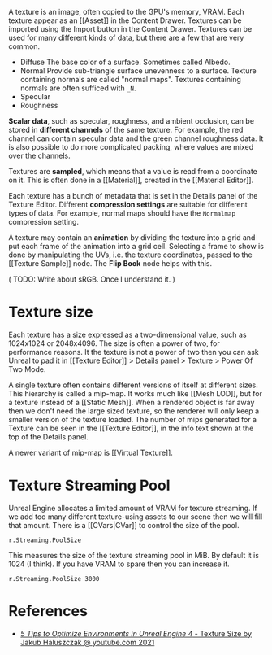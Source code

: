 A texture is an image, often copied to the GPU's memory, VRAM.
Each texture appear as an [[Asset]] in the Content Drawer.
Textures can be imported using the Import button in the Content Drawer.
Textures can be used for many different kinds of data, but there are a few that are very common.

- Diffuse
  The base color of a surface.
  Sometimes called Albedo.
- Normal
  Provide sub-triangle surface unevenness to a surface.
  Texture containing normals are called "normal maps".
  Textures containing normals are often sufficed with `_N`.
- Specular
- Roughness

**Scalar data**, such as specular, roughness, and ambient occlusion, can be stored in **different channels** of the same texture.
For example,  the red channel can contain specular data and the green channel roughness data.
It is also possible to do more complicated packing, where values are mixed over the channels.

Textures are **sampled**, which means that a value is read from a coordinate on it.
This is often done in a [[Material]], created in the [[Material Editor]].

Each texture has a bunch of metadata that is set in the Details panel of the Texture Editor.
Different **compression settings** are suitable for different types of data.
For example, normal maps should have the `Normalmap` compression setting.

A texture may contain an **animation** by dividing the texture into a grid and put each frame of the animation into a grid cell.
Selecting a frame to show is done by manipulating the UVs, i.e. the texture coordinates, passed to the [[Texture Sample]] node.
The **Flip Book** node helps with this.


(
TODO: Write about sRGB. Once I understand it.
)


# Texture size

Each texture has a size expressed as a two-dimensional value, such as 1024x1024 or 2048x4096.
The size is often a power of two, for performance reasons.
It the texture is not a power of two then you can ask Unreal to pad it in [[Texture Editor]] > Details panel > Texture > Power Of Two Mode.

A single texture often contains different versions of itself at different sizes.
This hierarchy is called a mip-map.
It works much like [[Mesh LOD]], but for a texture instead of a [[Static Mesh]].
When a rendered object is far away then we don't need the large sized texture, so the renderer will only keep a smaller version of the texture loaded.
The number of mips generated for a Texture can be seen in the [[Texture Editor]], in the info text shown at the top of the Details panel.

A newer variant of mip-map is [[Virtual Texture]].



# Texture Streaming Pool

Unreal Engine allocates a limited amount of VRAM for texture streaming.
If we add too many different texture-using assets to our scene then we will fill that amount.
There is a [[CVars|CVar]] to control the size of the pool.
```
r.Streaming.PoolSize
```
This measures the size of the texture streaming pool in MiB.
By default it is 1024 (I think).
If you have VRAM to spare then you can increase it.
```
r.Streaming.PoolSize 3000
```


# References

- [_5 Tips to Optimize Environments in Unreal Engine 4_ - Texture Size by Jakub Haluszczak @ youtube.com 2021](https://youtu.be/gZkKcaF4Ifk?t=386)